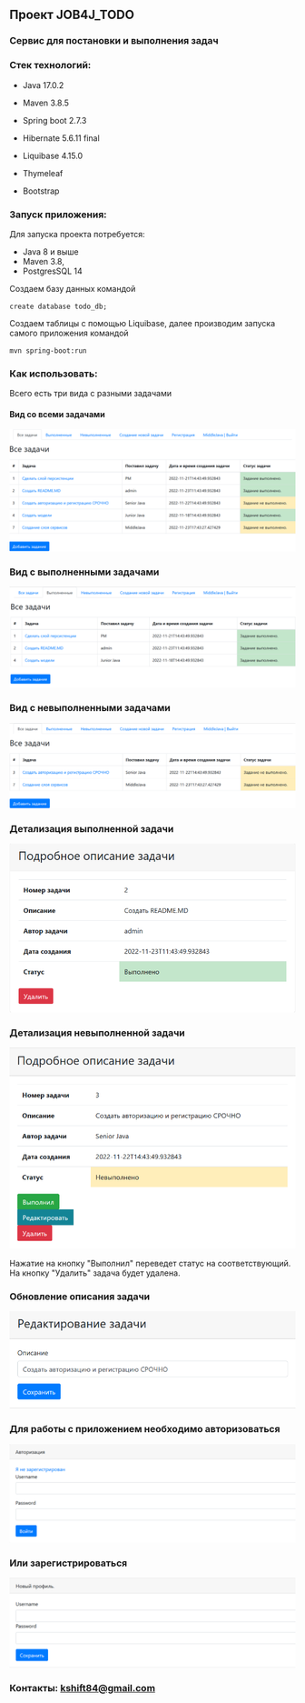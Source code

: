 ## Проект JOB4J_TODO
### Сервис для постановки и выполнения задач
### Стек технологий:
- Java 17.0.2
- Maven 3.8.5
- Spring boot 2.7.3

- Hibernate 5.6.11 final
- Liquibase 4.15.0
- Thymeleaf 
- Bootstrap

### Запуск приложения:

Для запуска проекта потребуется:
- Java 8 и выше
- Maven 3.8,
- PostgresSQL 14

Создаем базу данных командой 
```shell
create database todo_db;
```

Создаем таблицы с помощью Liquibase, далее производим запуска самого приложения командой 
```shell
mvn spring-boot:run
```

### Как использовать:

Всего есть три вида с разными задачами

#### Вид со всеми задачами

![](image/all_tasks.png)

### Вид с выполненными задачами

![](image/comleted_tasks.png)

### Вид с невыполненными задачами

![](image/not_completed_tasks.png)

### Детализация выполненной задачи

![](image/detail_page.png)

### Детализация невыполненной задачи

![](image/detail_not_completed.png)

Нажатие на кнопку "Выполнил" переведет статус на соответствующий.
На кнопку "Удалить" задача будет удалена.

### Обновление описания задачи

![](image/update.png)

### Для работы с приложением необходимо авторизоваться

![](image/login_page.png)

### Или зарегистрироваться

![](image/registration_page.png)

### Контакты: kshift84@gmail.com